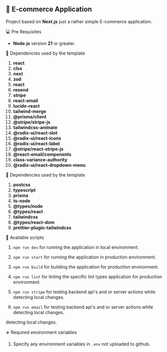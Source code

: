 ## 🎉 E-commerce Application

Project based on **Next.js** just a rather simple E-commerce application.

💻 Pre Requisites

- **Node.js** version **21** or greater.

🛒 Dependencies used by the template

1. **react**
2. **clsx**
3. **next**
4. **zod**
5. **react**
6. **resend**
7. **stripe**
8. **react-email**
9. **lucide-react**
10. **tailwind-merge**
11. **@prisma/client**
12. **@stripe/stripe-js**
13. **tailwindcss-animate**
14. **@radix-ui/react-slot**
15. **@radix-ui/react-icons**
16. **@radix-ui/react-label**
17. **@stripe/react-stripe-js**
18. **@react-email/components**
19. **class-variance-authority**
20. **@radix-ui/react-dropdown-menu**

🛒 Dependencies used by the template

1. **postcss**
2. **typescript**
3. **prisma**
4. **ts-node**
5. **@types/node**
6. **@types/react**
7. **tailwindcss**
8. **@types/react-dom**
9. **prettier-plugin-tailwindcss**

🚀 Available scripts

1. `npm run dev` for running the application in local environment.

2. `npm run start` for running the application in production environment.

3. `npm run build` for building the application for production environment.

4. `npm run lint` for linting the specific lint types application for production environment.

5. `npm run stripe` for testing backend api's and or server actions while detecting local changes.

6. `npm run email` for testing backend api's and or server actions while detecting local changes.

detecting local changes.

✈️ Required environment variables

1. Specify any environment variables in `.env` not uploaded to github.
